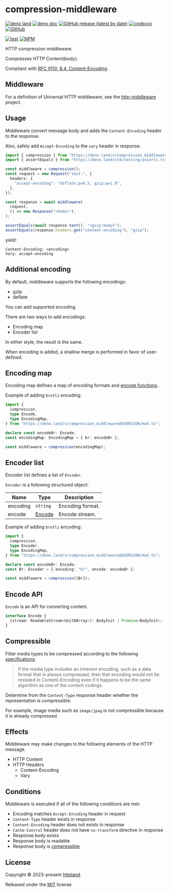 # compression-middleware

[![deno land](http://img.shields.io/badge/available%20on-deno.land/x-lightgrey.svg?logo=deno)](https://deno.land/x/compression_middleware)
[![deno doc](https://doc.deno.land/badge.svg)](https://doc.deno.land/https/deno.land/x/compression_middleware/mod.ts)
[![GitHub release (latest by date)](https://img.shields.io/github/v/release/httpland/compression-middleware)](https://github.com/httpland/compression-middleware/releases)
[![codecov](https://codecov.io/github/httpland/compression-middleware/branch/main/graph/badge.svg)](https://codecov.io/gh/httpland/compression-middleware)
[![GitHub](https://img.shields.io/github/license/httpland/compression-middleware)](https://github.com/httpland/compression-middleware/blob/main/LICENSE)

[![test](https://github.com/httpland/compression-middleware/actions/workflows/test.yaml/badge.svg)](https://github.com/httpland/compression-middleware/actions/workflows/test.yaml)
[![NPM](https://nodei.co/npm/@httpland/compression-middleware.png?mini=true)](https://nodei.co/npm/@httpland/compression-middleware/)

HTTP compression middleware.

Compresses HTTP Content(body).

Compliant with
[RFC 9110, 8.4. Content-Encoding](https://www.rfc-editor.org/rfc/rfc9110.html#section-8.4).

## Middleware

For a definition of Universal HTTP middleware, see the
[http-middleware](https://github.com/httpland/http-middleware) project.

## Usage

Middleware convert message body and adds the `Content-Encoding` header to the
response.

Also, safely add `Accept-Encoding` to the `vary` header in response.

```ts
import { compression } from "https://deno.land/x/compression_middleware@$VERSION/mod.ts";
import { assertEquals } from "https://deno.land/std/testing/asserts.ts";

const middleware = compression();
const request = new Request("test:", {
  headers: {
    "accept-encoding": "deflate;q=0.5, gzip;q=1.0",
  },
});

const response = await middleware(
  request,
  () => new Response("<body>"),
);

assertEquals(await response.text(), "<gzip:body>");
assertEquals(response.headers.get("content-encoding"), "gzip");
```

yield:

```http
Content-Encoding: <encoding>
Vary: accept-encoding
```

## Additional encoding

By default, middleware supports the following encodings:

- gzip
- deflate

You can add supported encoding.

There are two ways to add encodings:

- Encoding map
- Encoder list

In either style, the result is the same.

When encoding is added, a shallow merge is performed in favor of user-defined.

## Encoding map

Encoding map defines a map of encoding formats and
[encode functions](#encode-api) .

Example of adding `brotli` encoding:

```ts
import {
  compression,
  type Encode,
  type EncodingMap,
} from "https://deno.land/x/compression_middleware@$VERSION/mod.ts";

declare const encodeBr: Encode;
const encodingMap: EncodingMap = { br: encodeBr };

const middleware = compression(encodingMap);
```

## Encoder list

Encoder list defines a list of `Encoder`.

`Encoder` is a following structured object:

| Name     | Type                  | Description      |
| -------- | --------------------- | ---------------- |
| encoding | `string`              | Encoding format. |
| encode   | [Encode](#encode-api) | Encode stream.   |

Example of adding `brotli` encoding:

```ts
import {
  compression,
  type Encoder,
  type EncodingMap,
} from "https://deno.land/x/compression_middleware@$VERSION/mod.ts";

declare const encodeBr: Encode;
const Br: Encoder = { encoding: "br", encode: encodeBr };

const middleware = compression([Br]);
```

## Encode API

`Encode` is an API for converting content.

```ts
interface Encode {
  (stream: ReadableStream<Unit8Array>): BodyInit | Promise<BodyInit>;
}
```

## Compressible

Filter media types to be compressed according to the following
[specifications](https://www.rfc-editor.org/rfc/rfc9110.html#section-8.4-8):

> If the media type includes an inherent encoding, such as a data format that is
> always compressed, then that encoding would not be restated in
> Content-Encoding even if it happens to be the same algorithm as one of the
> content codings.

Determine from the `Content-Type` response header whether the representation is
compressible.

For example, image media such as `image/jpag` is not compressible because it is
already compressed.

## Effects

Middleware may make changes to the following elements of the HTTP message.

- HTTP Content
- HTTP Headers
  - Content-Encoding
  - Vary

## Conditions

Middleware is executed if all of the following conditions are met:

- Encoding matches `Accept-Encoding` header in request
- `Content-Type` header exists in response
- `Content-Encoding` header does not exists in response
- `Cache-Control` header does not have `no-transform` directive in response
- Response body exists
- Response body is readable
- Response body is [compressible](#compressible)

## License

Copyright © 2023-present [httpland](https://github.com/httpland).

Released under the [MIT](./LICENSE) license
